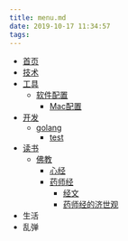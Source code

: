 ```yaml
---
title: menu.md
date: 2019-10-17 11:34:57
tags:
---
```

* [首页](/home)
* [技术](/tech)
* [工具](/tools)
  * [软件配置](/tools/软件配置)
    * [Mac配置](/tools/软件配置/mac配置)
* [开发](/dev)
  * [golang](/dev/golang)
    * [test](/dev/golang/test)
* [读书](/reading)
  * [佛教](/reading/fojiao)
    * [心经](/reading/fojiao/xinjing)
    * [药师经](/reading/fojiao/yaoshijing)
      * [经文](/reading/fojiao/yaoshijing/jingwen)
      * [药师经的济世观](/reading/fojiao/yaoshijing/jishiguan)
* 生活
* 乱弹

